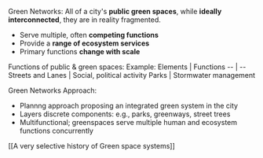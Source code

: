 Green Networks: All of a city's **public green spaces**, while **ideally interconnected**, they are in reality fragmented.
- Serve multiple, often **competing functions**
- Provide a **range of ecosystem services**
- Primary functions **change with scale**

Functions of public & green spaces:
Example:
Elements | Functions
-- | --
Streets and Lanes | Social, political activity
Parks | Stormwater management



Green Networks Approach:
- Plannng approach proposing an integrated green system in the city
- Layers discrete components: e.g., parks, greenways, street trees
- Multifunctional; greenspaces serve multiple human and ecosystem functions concurrently

[[A very selective history of Green space systems]]